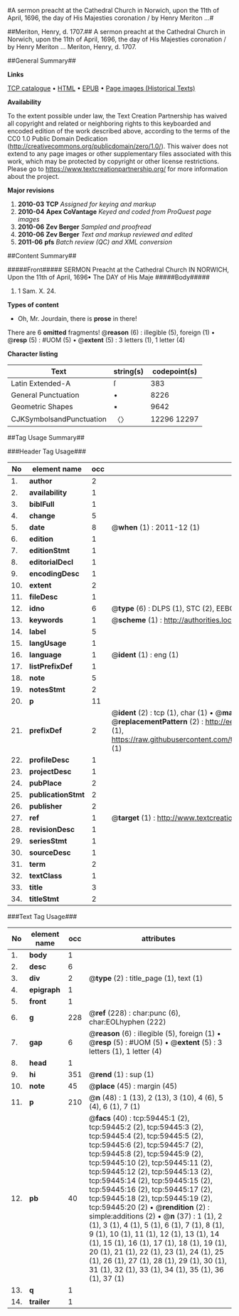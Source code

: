 #A sermon preacht at the Cathedral Church in Norwich, upon the 11th of April, 1696, the day of His Majesties coronation / by Henry Meriton ...#

##Meriton, Henry, d. 1707.##
A sermon preacht at the Cathedral Church in Norwich, upon the 11th of April, 1696, the day of His Majesties coronation / by Henry Meriton ...
Meriton, Henry, d. 1707.

##General Summary##

**Links**

[TCP catalogue](http://www.ota.ox.ac.uk/tcp/)  • 
[HTML](http://tei.it.ox.ac.uk/tcp/Texts-HTML/free/A50/A50678.html)  • 
[EPUB](http://tei.it.ox.ac.uk/tcp/Texts-EPUB/free/A50/A50678.epub) • 
[Page images (Historical Texts)](https://historicaltexts.jisc.ac.uk/eebo-12319467e)

**Availability**

To the extent possible under law, the Text Creation Partnership has waived all copyright and related or neighboring rights to this keyboarded and encoded edition of the work described above, according to the terms of the CC0 1.0 Public Domain Dedication (http://creativecommons.org/publicdomain/zero/1.0/). This waiver does not extend to any page images or other supplementary files associated with this work, which may be protected by copyright or other license restrictions. Please go to https://www.textcreationpartnership.org/ for more information about the project.

**Major revisions**

1. __2010-03__ __TCP__ *Assigned for keying and markup*
1. __2010-04__ __Apex CoVantage__ *Keyed and coded from ProQuest page images*
1. __2010-06__ __Zev Berger__ *Sampled and proofread*
1. __2010-06__ __Zev Berger__ *Text and markup reviewed and edited*
1. __2011-06__ __pfs__ *Batch review (QC) and XML conversion*

##Content Summary##

#####Front#####
SERMON Preacht at the Cathedral Church IN NORWICH, Upon the 11th of April, 1696▪ The DAY of His Maje
#####Body#####

1. 1 Sam. X. 24.

**Types of content**

  * Oh, Mr. Jourdain, there is **prose** in there!

There are 6 **omitted** fragments! 
 @__reason__ (6) : illegible (5), foreign (1)  •  @__resp__ (5) : #UOM (5)  •  @__extent__ (5) : 3 letters (1), 1 letter (4)

**Character listing**


|Text|string(s)|codepoint(s)|
|---|---|---|
|Latin Extended-A|ſ|383|
|General Punctuation|•|8226|
|Geometric Shapes|▪|9642|
|CJKSymbolsandPunctuation|〈〉|12296 12297|

##Tag Usage Summary##

###Header Tag Usage###

|No|element name|occ|attributes|
|---|---|---|---|
|1.|__author__|2||
|2.|__availability__|1||
|3.|__biblFull__|1||
|4.|__change__|5||
|5.|__date__|8| @__when__ (1) : 2011-12 (1)|
|6.|__edition__|1||
|7.|__editionStmt__|1||
|8.|__editorialDecl__|1||
|9.|__encodingDesc__|1||
|10.|__extent__|2||
|11.|__fileDesc__|1||
|12.|__idno__|6| @__type__ (6) : DLPS (1), STC (2), EEBO-CITATION (1), OCLC (1), VID (1)|
|13.|__keywords__|1| @__scheme__ (1) : http://authorities.loc.gov/ (1)|
|14.|__label__|5||
|15.|__langUsage__|1||
|16.|__language__|1| @__ident__ (1) : eng (1)|
|17.|__listPrefixDef__|1||
|18.|__note__|5||
|19.|__notesStmt__|2||
|20.|__p__|11||
|21.|__prefixDef__|2| @__ident__ (2) : tcp (1), char (1)  •  @__matchPattern__ (2) : ([0-9\-]+):([0-9IVX]+) (1), (.+) (1)  •  @__replacementPattern__ (2) : http://eebo.chadwyck.com/downloadtiff?vid=$1&page=$2 (1), https://raw.githubusercontent.com/textcreationpartnership/Texts/master/tcpchars.xml#$1 (1)|
|22.|__profileDesc__|1||
|23.|__projectDesc__|1||
|24.|__pubPlace__|2||
|25.|__publicationStmt__|2||
|26.|__publisher__|2||
|27.|__ref__|1| @__target__ (1) : http://www.textcreationpartnership.org/docs/. (1)|
|28.|__revisionDesc__|1||
|29.|__seriesStmt__|1||
|30.|__sourceDesc__|1||
|31.|__term__|2||
|32.|__textClass__|1||
|33.|__title__|3||
|34.|__titleStmt__|2||


###Text Tag Usage###

|No|element name|occ|attributes|
|---|---|---|---|
|1.|__body__|1||
|2.|__desc__|6||
|3.|__div__|2| @__type__ (2) : title_page (1), text (1)|
|4.|__epigraph__|1||
|5.|__front__|1||
|6.|__g__|228| @__ref__ (228) : char:punc (6), char:EOLhyphen (222)|
|7.|__gap__|6| @__reason__ (6) : illegible (5), foreign (1)  •  @__resp__ (5) : #UOM (5)  •  @__extent__ (5) : 3 letters (1), 1 letter (4)|
|8.|__head__|1||
|9.|__hi__|351| @__rend__ (1) : sup (1)|
|10.|__note__|45| @__place__ (45) : margin (45)|
|11.|__p__|210| @__n__ (48) : 1 (13), 2 (13), 3 (10), 4 (6), 5 (4), 6 (1), 7 (1)|
|12.|__pb__|40| @__facs__ (40) : tcp:59445:1 (2), tcp:59445:2 (2), tcp:59445:3 (2), tcp:59445:4 (2), tcp:59445:5 (2), tcp:59445:6 (2), tcp:59445:7 (2), tcp:59445:8 (2), tcp:59445:9 (2), tcp:59445:10 (2), tcp:59445:11 (2), tcp:59445:12 (2), tcp:59445:13 (2), tcp:59445:14 (2), tcp:59445:15 (2), tcp:59445:16 (2), tcp:59445:17 (2), tcp:59445:18 (2), tcp:59445:19 (2), tcp:59445:20 (2)  •  @__rendition__ (2) : simple:additions (2)  •  @__n__ (37) : 1 (1), 2 (1), 3 (1), 4 (1), 5 (1), 6 (1), 7 (1), 8 (1), 9 (1), 10 (1), 11 (1), 12 (1), 13 (1), 14 (1), 15 (1), 16 (1), 17 (1), 18 (1), 19 (1), 20 (1), 21 (1), 22 (1), 23 (1), 24 (1), 25 (1), 26 (1), 27 (1), 28 (1), 29 (1), 30 (1), 31 (1), 32 (1), 33 (1), 34 (1), 35 (1), 36 (1), 37 (1)|
|13.|__q__|1||
|14.|__trailer__|1||
